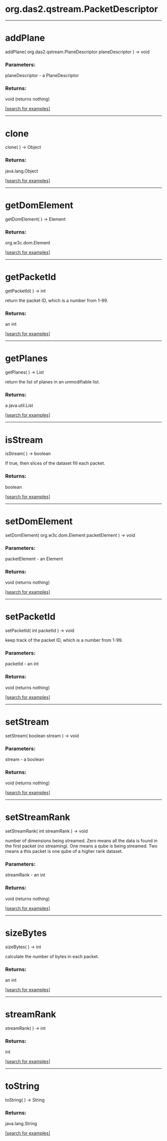 # org.das2.qstream.PacketDescriptor
***
<a name="addPlane"></a>
# addPlane
addPlane( org.das2.qstream.PlaneDescriptor planeDescriptor ) &rarr; void



### Parameters:
planeDescriptor - a PlaneDescriptor

### Returns:
void (returns nothing)


<a href="https://github.com/autoplot/dev/search?q=addPlane&unscoped_q=addPlane">[search for examples]</a>

***
<a name="clone"></a>
# clone
clone(  ) &rarr; Object



### Returns:
java.lang.Object


<a href="https://github.com/autoplot/dev/search?q=clone&unscoped_q=clone">[search for examples]</a>

***
<a name="getDomElement"></a>
# getDomElement
getDomElement(  ) &rarr; Element



### Returns:
org.w3c.dom.Element


<a href="https://github.com/autoplot/dev/search?q=getDomElement&unscoped_q=getDomElement">[search for examples]</a>

***
<a name="getPacketId"></a>
# getPacketId
getPacketId(  ) &rarr; int

return the packet ID, which is a number from 1-99.

### Returns:
an int


<a href="https://github.com/autoplot/dev/search?q=getPacketId&unscoped_q=getPacketId">[search for examples]</a>

***
<a name="getPlanes"></a>
# getPlanes
getPlanes(  ) &rarr; List

return the list of planes in an unmodifiable list.

### Returns:
a java.util.List


<a href="https://github.com/autoplot/dev/search?q=getPlanes&unscoped_q=getPlanes">[search for examples]</a>

***
<a name="isStream"></a>
# isStream
isStream(  ) &rarr; boolean

If true, then slices of the dataset fill each packet.

### Returns:
boolean


<a href="https://github.com/autoplot/dev/search?q=isStream&unscoped_q=isStream">[search for examples]</a>

***
<a name="setDomElement"></a>
# setDomElement
setDomElement( org.w3c.dom.Element packetElement ) &rarr; void



### Parameters:
packetElement - an Element

### Returns:
void (returns nothing)


<a href="https://github.com/autoplot/dev/search?q=setDomElement&unscoped_q=setDomElement">[search for examples]</a>

***
<a name="setPacketId"></a>
# setPacketId
setPacketId( int packetId ) &rarr; void

keep track of the packet ID, which is a number from 1-99.

### Parameters:
packetId - an int

### Returns:
void (returns nothing)


<a href="https://github.com/autoplot/dev/search?q=setPacketId&unscoped_q=setPacketId">[search for examples]</a>

***
<a name="setStream"></a>
# setStream
setStream( boolean stream ) &rarr; void



### Parameters:
stream - a boolean

### Returns:
void (returns nothing)


<a href="https://github.com/autoplot/dev/search?q=setStream&unscoped_q=setStream">[search for examples]</a>

***
<a name="setStreamRank"></a>
# setStreamRank
setStreamRank( int streamRank ) &rarr; void

number of dimensions being streamed.  Zero means all the data is
 found in the first packet (no streaming).  One means a qube is being
 streamed.  Two means a this packet is one qube of a higher rank dataset.

### Parameters:
streamRank - an int

### Returns:
void (returns nothing)


<a href="https://github.com/autoplot/dev/search?q=setStreamRank&unscoped_q=setStreamRank">[search for examples]</a>

***
<a name="sizeBytes"></a>
# sizeBytes
sizeBytes(  ) &rarr; int

calculate the number of bytes in each packet.

### Returns:
an int


<a href="https://github.com/autoplot/dev/search?q=sizeBytes&unscoped_q=sizeBytes">[search for examples]</a>

***
<a name="streamRank"></a>
# streamRank
streamRank(  ) &rarr; int



### Returns:
int


<a href="https://github.com/autoplot/dev/search?q=streamRank&unscoped_q=streamRank">[search for examples]</a>

***
<a name="toString"></a>
# toString
toString(  ) &rarr; String



### Returns:
java.lang.String


<a href="https://github.com/autoplot/dev/search?q=toString&unscoped_q=toString">[search for examples]</a>

